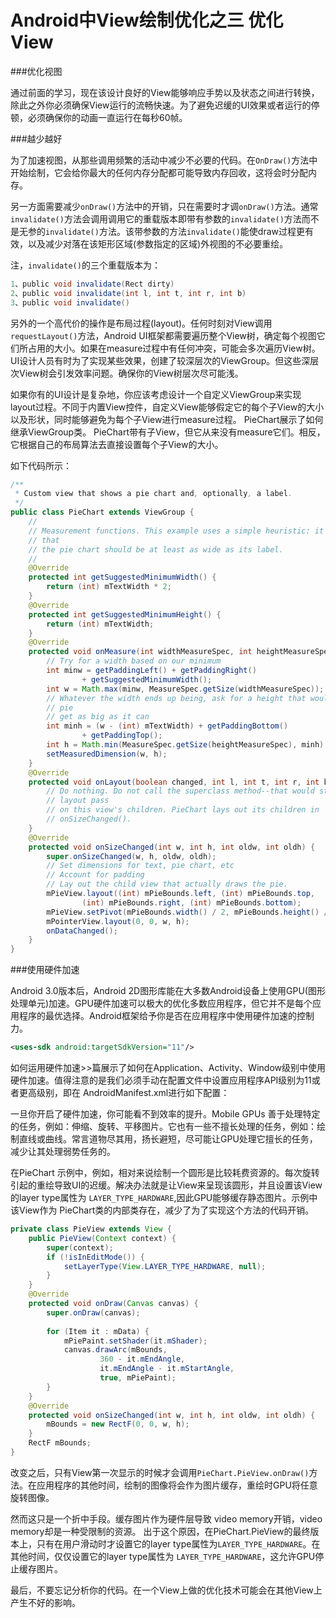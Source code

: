 # Android中View绘制优化之三 优化View

###优化视图

通过前面的学习，现在该设计良好的View能够响应手势以及状态之间进行转换，除此之外你必须确保View运行的流畅快速。为了避免迟缓的UI效果或者运行的停顿，必须确保你的动画一直运行在每秒60帧。

###越少越好

为了加速视图，从那些调用频繁的活动中减少不必要的代码。在`OnDraw()`方法中开始绘制，它会给你最大的任何内存分配都可能导致内存回收，这将会时分配内存。

另一方面需要减少`onDraw()`方法中的开销，只在需要时才调`onDraw()`方法。通常`invalidate()`方法会调用调用它的重载版本即带有参数的`invalidate()`方法而不是无参的`invalidate()`方法。该带参数的方法`invalidate()`能使draw过程更有效，以及减少对落在该矩形区域(参数指定的区域)外视图的不必要重绘。

注，`invalidate()`的三个重载版本为：
```java
1、public void invalidate(Rect dirty)
2、public void invalidate(int l, int t, int r, int b)
3、public void invalidate()
```
另外的一个高代价的操作是布局过程(layout)。任何时刻对View调用`requestLayout()`方法，Android UI框架都需要遍历整个View树，确定每个视图它们所占用的大小。如果在measure过程中有任何冲突，可能会多次遍历View树。UI设计人员有时为了实现某些效果，创建了较深层次的ViewGroup。但这些深层次View树会引发效率问题。确保你的View树层次尽可能浅。

如果你有的UI设计是复杂地，你应该考虑设计一个自定义ViewGroup来实现layout过程。不同于内置View控件，自定义View能够假定它的每个子View的大小以及形状，同时能够避免为每个子View进行measure过程。 PieChart展示了如何继承ViewGroup类。
PieChart带有子View，但它从来没有measure它们。相反，它根据自己的布局算法去直接设置每个子View的大小。

如下代码所示：
```java
/**
 * Custom view that shows a pie chart and, optionally, a label.
 */
public class PieChart extends ViewGroup {
	//
	// Measurement functions. This example uses a simple heuristic: it assumes
	// that
	// the pie chart should be at least as wide as its label.
	//
	@Override
	protected int getSuggestedMinimumWidth() {
		return (int) mTextWidth * 2;
	}
	@Override
	protected int getSuggestedMinimumHeight() {
		return (int) mTextWidth;
	}
	@Override
	protected void onMeasure(int widthMeasureSpec, int heightMeasureSpec) {
		// Try for a width based on our minimum
		int minw = getPaddingLeft() + getPaddingRight()
				+ getSuggestedMinimumWidth();
		int w = Math.max(minw, MeasureSpec.getSize(widthMeasureSpec));
		// Whatever the width ends up being, ask for a height that would let the
		// pie
		// get as big as it can
		int minh = (w - (int) mTextWidth) + getPaddingBottom()
				+ getPaddingTop();
		int h = Math.min(MeasureSpec.getSize(heightMeasureSpec), minh);
		setMeasuredDimension(w, h);
	}
	@Override
	protected void onLayout(boolean changed, int l, int t, int r, int b) {
		// Do nothing. Do not call the superclass method--that would start a
		// layout pass
		// on this view's children. PieChart lays out its children in
		// onSizeChanged().
	}
	@Override
	protected void onSizeChanged(int w, int h, int oldw, int oldh) {
		super.onSizeChanged(w, h, oldw, oldh);
		// Set dimensions for text, pie chart, etc
		// Account for padding
		// Lay out the child view that actually draws the pie.
		mPieView.layout((int) mPieBounds.left, (int) mPieBounds.top,
				(int) mPieBounds.right, (int) mPieBounds.bottom);
		mPieView.setPivot(mPieBounds.width() / 2, mPieBounds.height() / 2);
		mPointerView.layout(0, 0, w, h);
		onDataChanged();
	}
} 
```
###使用硬件加速

Android 3.0版本后，Android 2D图形库能在大多数Android设备上使用GPU(图形处理单元)加速。GPU硬件加速可以极大的优化多数应用程序，但它并不是每个应用程序的最优选择。Android框架给予你是否在应用程序中使用硬件加速的控制力。
```xml
<uses-sdk android:targetSdkVersion="11"/>
```
如何运用硬件加速</a>>>篇展示了如何在Application、Activity、Window级别中使用硬件加速。值得注意的是我们必须手动在配置文件中设置应用程序API级别为11或者更高级别，即在 AndroidManifest.xml进行如下配置：

一旦你开启了硬件加速，你可能看不到效率的提升。Mobile GPUs 善于处理特定的任务，例如：伸缩、旋转、平移图片。它也有一些不擅长处理的任务，例如：绘制直线或曲线。常言道物尽其用，扬长避短，尽可能让GPU处理它擅长的任务，减少让其处理弱势任务的。

在PieChart 示例中，例如，相对来说绘制一个圆形是比较耗费资源的。每次旋转引起的重绘导致UI的迟缓。解决办法就是让View来呈现该圆形，并且设置该View的layer type属性为 `LAYER_TYPE_HARDWARE`,因此GPU能够缓存静态图片。示例中该View作为 PieChart类的内部类存在，减少了为了实现这个方法的代码开销。
```java
private class PieView extends View {  
    public PieView(Context context) {  
        super(context);  
        if (!isInEditMode()) {  
            setLayerType(View.LAYER_TYPE_HARDWARE, null);
        }  
    }  
    @Override
    protected void onDraw(Canvas canvas) {  
        super.onDraw(canvas);  
  
		for (Item it : mData) {  
            mPiePaint.setShader(it.mShader);
            canvas.drawArc(mBounds,
                    360 - it.mEndAngle,
                    it.mEndAngle - it.mStartAngle,
                    true, mPiePaint);  
        }  
    }  
    @Override
    protected void onSizeChanged(int w, int h, int oldw, int oldh) {  
        mBounds = new RectF(0, 0, w, h);
    }  
    RectF mBounds;
}
```
改变之后，只有View第一次显示的时候才会调用`PieChart.PieView.onDraw()`方法。在应用程序的其他时间，绘制的图像将会作为图片缓存，重绘时GPU将任意旋转图像。

然而这只是一个折中手段。缓存图片作为硬件层导致 video memory开销，video memory却是一种受限制的资源。 出于这个原因，在PieChart.PieView的最终版本上，只有在用户滑动时才设置它的layer type属性为`LAYER_TYPE_HARDWARE`。在其他时间，仅仅设置它的layer type属性为 `LAYER_TYPE_HARDWARE`，这允许GPU停止缓存图片。

最后，不要忘记分析你的代码。在一个View上做的优化技术可能会在其他View上产生不好的影响。